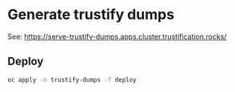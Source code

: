 # Generate trustify dumps

See: <https://serve-trustify-dumps.apps.cluster.trustification.rocks/>

## Deploy

```bash
oc apply -n trustify-dumps -f deploy
```

